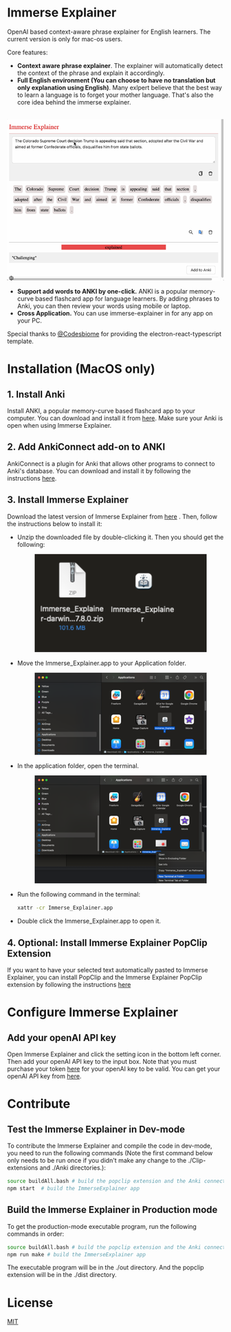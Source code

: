 # Immerse Explainer

OpenAI based context-aware phrase explainer for English learners. The current version is only for mac-os users.

Core features:
- **Context aware phrase explainer**. The explainer will automatically detect the context of the phrase and explain it accordingly. 
- **Full English environment (You can choose to have no translation but only explanation using English)**. Many exlpert believe that the best way to learn a language is to forget your mother language. That's also the core idea behind the immerse explainer. 


<br>
<img src="./assets/images/example.gif" alt='example usage'/>

- **Support add words to ANKI by one-click.** ANKI is a popular memory-curve based flashcard app for language learners. By adding phrases to Anki, you can then review your words using mobile or laptop.
- **Cross Application.** You can use immerse-explainer in for any app on your PC.

Special thanks to [@Codesbiome](https://github.com/codesbiome) for providing the electron-react-typescript template.

# Installation (MacOS only)
## 1. Install Anki
Install ANKI, a popular memory-curve based flashcard app to your computer. You can download and install it from [here](https://apps.ankiweb.net/). Make sure your Anki is open when using Immerse Explainer.
## 2. Add AnkiConnect add-on to ANKI
AnkiConnect is a plugin for Anki that allows other programs to connect to Anki's database. You can download and install it by following the instructions [here](https://ankiweb.net/shared/info/2055492159).
## 3. Install Immerse Explainer
Download the latest version of Immerse Explainer from [here](https://github.com/iq180fq200/ImmerseExplainer/releases/download/v1.0/Immerse_Explainer-darwin-arm64-7.8.0.zip) . Then, follow the instructions below to install it:
- Unzip the downloaded file by double-clicking it. Then you should get the following:
  <p align="center">
      <img width="400" alt="image" src="./assets/images/unzip.png">
  </p>
- Move the Immerse_Explainer.app to your Application folder.
    <p align="center">
        <img width="400" alt="image" src="./assets/images/app_dir.png">
    </p>
- In the application folder, open the terminal.
    <p align="center">
        <img width="400" alt="image" src="./assets/images/openTerminal.png">
    </p>
- Run the following command in the terminal:
    ```bash
    xattr -cr Immerse_Explainer.app
    ```
- Double click the Immerse_Explainer.app to open it.
## 4. Optional: Install Immerse Explainer PopClip Extension
If you want to have your selected text automatically pasted to Immerse Explainer, you can install PopClip and the Immerse Explainer PopClip extension by following the instructions [here](./PopClip.md)
<br>

# Configure Immerse Explainer
## Add your openAI API key
Open Immerse Explainer and click the setting icon in the bottom left corner. Then add your openAI API key to the input box. Note that you must purchase your token [here](https://platform.openai.com/usage) for your openAI key to be valid. You can get your openAI API key from [here](https://platform.openai.com/api-keys).

# Contribute
## Test the Immerse Explainer in Dev-mode
To contribute the Immerse Explainer and compile the code in dev-mode, you need to run the following commands (Note the first command below only needs to be run once if you didn't make any change to the ./Clip-extensions and ./Anki directories.):

```bash
source buildAll.bash # build the popclip extension and the Anki connector. 
npm start  # build the ImmerseExplainer app
```
## Build the Immerse Explainer in Production mode
To get the production-mode executable program, run the following commands in order:
```bash
source buildAll.bash # build the popclip extension and the Anki connector
npm run make # build the ImmerseExplainer app
```
The executable program will be in the ./out directory. And the popclip extension will be in the ./dist directory.

# License
[MIT](https://choosealicense.com/licenses/mit/)